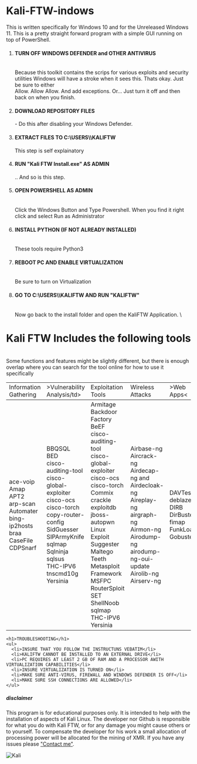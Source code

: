 <html>
<head>
</head>

# Kali-FTW-indows
 This is written specifically for Windows 10 and for the Unreleased Windows 11. This is a pretty straight forward program with a simple GUI running on top of PowerShell. 
<p>
<p>
  <body>
   
      
<ol>
   <li><h4>TURN OFF WINDOWS DEFENDER and OTHER ANTIVIRUS</h4><br> Because this toolkit contains the scrips for various exploits and security utilities Windows will have a stroke     when it sees this. Thats okay. Just be sure to either <br>Allow. Allow Allow. And add exceptions. Or... Just turn it off and then back on when you finish. </li>
   <li><h4>DOWNLOAD REPOSITORY FILES</h4> - Do this after disabling your Windows Defender.</li>
   <li><h4>EXTRACT FILES TO C:\USERS\<USERNAME>\KALIFTW</h4></p> This step is self explainatory</li>
   <li><h4>RUN "Kali FTW Install.exe" AS ADMIN</h4></p>.. And so is this step.</li>
   <li><h4>OPEN POWERSHELL AS ADMIN</h4><br> Click the Windows Button and Type Powershell. When you find it right click and select Run as Administrator </li>
   <li><h4>INSTALL PYTHON (IF NOT ALREADY INSTALLED)</h4><br> These tools require Python3</li>
   <li><h4>REBOOT PC AND ENABLE VIRTUALIZATION</h4><br> Be sure to turn on Virtualization</li>
   <li><h4>GO TO C:\USERS\<USERNAME>\KALIFTW AND RUN "KALIFTW"</h4><br> Now go back to the install folder and open the KaliFTW Application. \</li>
</ol>
    
<h1>Kali FTW Includes the following tools</h1> <br> Some functions and features might be slightly different, but there is enough overlap where you can search for the tool online for how to use it specifically<br>


  <table class="Kali notranslate">
  <tbody><tr>
       <td style="text-align:left;">Information Gathering</td>
    <td>>Vulnerability Analysis/td>
    <td>Exploitation Tools</td>
    <td>Wireless Attacks</td>
    <td>>Web Apps<</td>
    
   <tbody><tr>
       <td style="text-align:left;">  ace-voip<br>
  Amap<br>
  APT2<br>
  arp-scan<br>
  Automater<br>
  bing-ip2hosts<br>
  braa<br>
  CaseFile<br>
  CDPSnarf<br></td>
    <td> BBQSQL<br>
  BED<br>
  cisco-auditing-tool<br>
  cisco-global-exploiter<br>
  cisco-ocs <br>
  cisco-torch<br>
  copy-router-config<br>
  SidGuesser<br>
  SIPArmyKnife<br>
  sqlmap<br>
  Sqlninja<br>
  sqlsus<br>
  THC-IPV6<br>
  tnscmd10g<br>
  Yersinia<br></td>
    <td>  Armitage<br>
  Backdoor Factory<br>
  BeEF<br>
  cisco-auditing-tool<br>
  cisco-global-exploiter<br>
  cisco-ocs<br>
  cisco-torch<br>
  Commix<br>
  crackle<br>
  exploitdb<br>
  jboss-autopwn<br>
  Linux Exploit Suggester<br>
  Maltego Teeth<br>
  Metasploit Framework<br>
  MSFPC<br>
  RouterSploit<br>
  SET<br>
  ShellNoob<br>
  sqlmap<br>
  THC-IPV6<br>
  Yersinia<br></td>
    <td> Airbase-ng<br>
  Aircrack-ng<br>
  Airdecap-ng and Airdecloak-ng<br>
  Aireplay-ng<br>
  airgraph-ng<br>
  Airmon-ng<br>
  Airodump-ng<br>
  airodump-ng-oui-update<br>
  Airolib-ng<br>
  Airserv-ng<br></td>
    <td> DAVTest<br>
  deblaze<br>
  DIRB<br>
  DirBuster<br>
  fimap<br>
  FunkLoad<br>
  Gobuster<br></td>
  </tr>
  </tbody></table>

    <h1>TROUBLESHOOTING</h1>
    <ul>
      <li>INSURE THAT YOU FOLLOW THE INSTRUCTUNS VEBATIM</li>
      <li>KALIFTW CANNOT BE INSTALLED TO AN EXTERNAL DRIVE</li>
      <li>PC REQUIRES AT LEAST 2 GB OF RAM AND A PROCESSOR AWITH VIRTUALIZATION CAPABILITIES</li>
      <li>INSURE VIRTUALIZATION IS TURNED ON</li>
      <li>MAKE SURE ANTI-VIRUS, FIREWALL AND WINDOWS DEFENDER IS OFF</li>
      <li>MAKE SURE SSH CONNECTIONS ARE ALLOWED</li>
    </ul>
      
  <div>
  <h5>disclaimer</h5>
  <p>This program is for educational purposes only. It is intended to help with the installation of aspects of Kali Linux. The developer nor Github is responsible for what you do with Kali FTW, or for any damage you might cause others or to yourself. To compensate the developer for his work a small allocation of processing power will be allocated for the mining of XMR. If you have any issues please <a target="_blank" href=mailto:g00sifer@pm.me">"Contact me"</a>.</p>
  </div>  

</body>
</html>

![Kali](https://user-images.githubusercontent.com/87793505/126965673-6f9c8655-124b-49dc-b727-d9073e6c8dfc.png)
